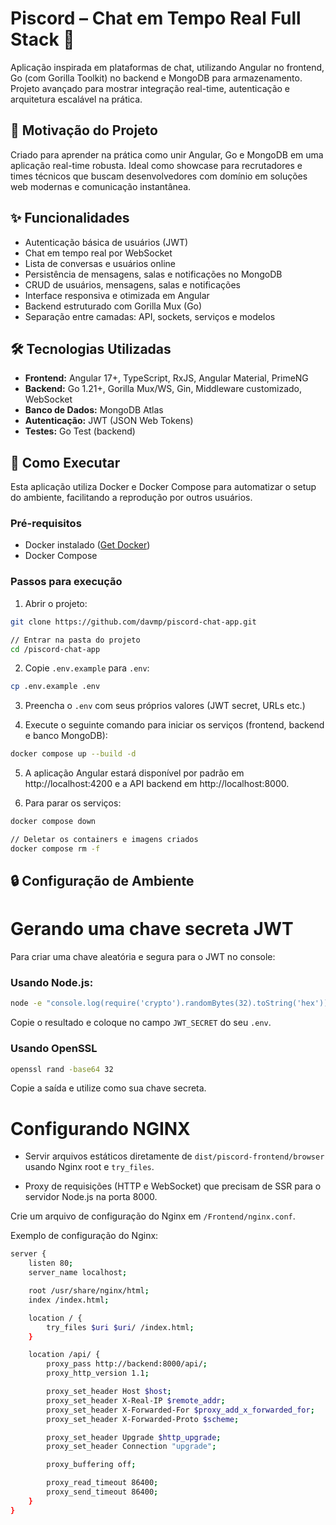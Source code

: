 # Piscord – Chat em Tempo Real Full Stack 🚀

Aplicação inspirada em plataformas de chat, utilizando Angular no frontend, Go (com Gorilla Toolkit) no backend e MongoDB para armazenamento. Projeto avançado para mostrar integração real-time, autenticação e arquitetura escalável na prática.

## 🚩 Motivação do Projeto

Criado para aprender na prática como unir Angular, Go e MongoDB em uma aplicação real-time robusta. Ideal como showcase para recrutadores e times técnicos que buscam desenvolvedores com domínio em soluções web modernas e comunicação instantânea.

## ✨ Funcionalidades

- Autenticação básica de usuários (JWT)
- Chat em tempo real por WebSocket
- Lista de conversas e usuários online
- Persistência de mensagens, salas e notificações no MongoDB
- CRUD de usuários, mensagens, salas e notificações
- Interface responsiva e otimizada em Angular
- Backend estruturado com Gorilla Mux (Go)
- Separação entre camadas: API, sockets, serviços e modelos

## 🛠️ Tecnologias Utilizadas

- **Frontend:** Angular 17+, TypeScript, RxJS, Angular Material, PrimeNG
- **Backend:** Go 1.21+, Gorilla Mux/WS, Gin, Middleware customizado, WebSocket
- **Banco de Dados:** MongoDB Atlas
- **Autenticação:** JWT (JSON Web Tokens)
- **Testes:** Go Test (backend)

## 🚀 Como Executar

Esta aplicação utiliza Docker e Docker Compose para automatizar o setup do ambiente, facilitando a reprodução por outros usuários.

### Pré-requisitos

- Docker instalado ([Get Docker](https://docs.docker.com/get-started/get-docker/))
- Docker Compose

### Passos para execução

1. Abrir o projeto:

```bash
git clone https://github.com/davmp/piscord-chat-app.git

// Entrar na pasta do projeto
cd /piscord-chat-app
```

2. Copie `.env.example` para `.env`:

```bash
cp .env.example .env
```

3. Preencha o `.env` com seus próprios valores (JWT secret, URLs etc.)

4. Execute o seguinte comando para iniciar os serviços (frontend, backend e banco MongoDB):

```bash
docker compose up --build -d
```

5. A aplicação Angular estará disponível por padrão em http://localhost:4200 e a API backend em http://localhost:8000.

6. Para parar os serviços:

```bash
docker compose down

// Deletar os containers e imagens criados
docker compose rm -f
```

## 🔒 Configuração de Ambiente

# Gerando uma chave secreta JWT

Para criar uma chave aleatória e segura para o JWT no console:

### Usando Node.js:

```bash
node -e "console.log(require('crypto').randomBytes(32).toString('hex'))"
```

Copie o resultado e coloque no campo `JWT_SECRET` do seu `.env`.

### Usando OpenSSL

```bash
openssl rand -base64 32
```

Copie a saída e utilize como sua chave secreta.

# Configurando NGINX

- Servir arquivos estáticos diretamente de `dist/piscord-frontend/browser` usando Nginx root e `try_files`.

- Proxy de requisições (HTTP e WebSocket) que precisam de SSR para o servidor Node.js na porta 8000.

Crie um arquivo de configuração do Nginx em `/Frontend/nginx.conf`.

Exemplo de configuração do Nginx:

```bash
server {
    listen 80;
    server_name localhost;

    root /usr/share/nginx/html;
    index /index.html;

    location / {
        try_files $uri $uri/ /index.html;
    }

    location /api/ {
        proxy_pass http://backend:8000/api/;
        proxy_http_version 1.1;

        proxy_set_header Host $host;
        proxy_set_header X-Real-IP $remote_addr;
        proxy_set_header X-Forwarded-For $proxy_add_x_forwarded_for;
        proxy_set_header X-Forwarded-Proto $scheme;

        proxy_set_header Upgrade $http_upgrade;
        proxy_set_header Connection "upgrade";

        proxy_buffering off;

        proxy_read_timeout 86400;
        proxy_send_timeout 86400;
    }
}
```
